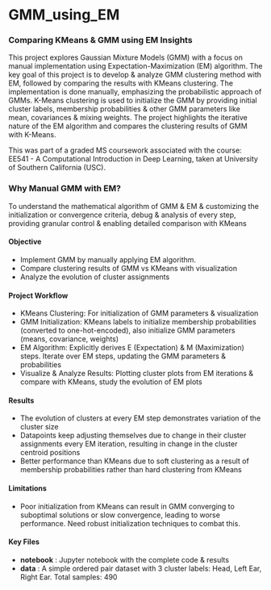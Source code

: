 # GMM_using_EM
### Comparing KMeans &amp; GMM using EM Insights

This project explores Gaussian Mixture Models (GMM) with a focus on manual implementation using Expectation-Maximization (EM) algorithm. The key goal of this project is to develop & analyze GMM clustering method with EM, followed by comparing the results with KMeans clustering. The implementation is done manually, emphasizing the probabilistic approach of GMMs. K-Means clustering is used to initialize the GMM by providing initial cluster labels, membership probabilities & other GMM parameters like mean, covariances & mixing weights. The project highlights the iterative nature of the EM algorithm and compares the clustering results of GMM with K-Means. 

This was part of a graded MS coursework associated with the course: EE541 - A Computational Introduction in Deep Learning, taken at University of Southern California (USC). 

### Why Manual GMM with EM?
To understand the mathematical algorithm of GMM & EM & customizing the initialization or convergence criteria, debug & analysis of every step, providing granular control & enabling detailed comparison with KMeans 

#### Objective
- Implement GMM by manually applying EM algorithm.
- Compare clustering results of GMM vs KMeans with visualization
- Analyze the evolution of cluster assignments

#### Project Workflow
- KMeans Clustering: For initialization of GMM parameters & visualization
- GMM Initialization: KMeans labels to initialize membership probabilities (converted to one-hot-encoded), also initialize GMM parameters (means, covariance, weights)
- EM Algorithm: Explicitly derives E (Expectation) & M (Maximization) steps. Iterate over EM steps, updating the GMM parameters & probabilities
- Visualize & Analyze Results: Plotting cluster plots from EM iterations & compare with KMeans, study the evolution of EM plots

#### Results
- The evolution of clusters at every EM step demonstrates variation of the cluster size
- Datapoints keep adjusting themselves due to change in their cluster assignments every EM iteration, resulting in change in the cluster centroid positions
-  Better performance than KMeans due to soft clustering as a result of membership probabilities rather than hard clustering from KMeans

#### Limitations
- Poor initialization from KMeans can result in GMM converging to suboptimal solutions or slow convergence, leading to worse performance. Need robust initialization techniques to combat this.

#### Key Files
- **notebook** : Jupyter notebook with the complete code & results
- **data** : A simple ordered pair dataset with 3 cluster labels: Head, Left Ear, Right Ear. Total samples: 490

  
